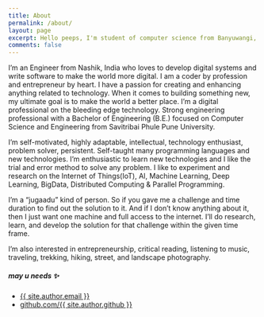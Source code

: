 ```yaml
---
title: About
permalink: /about/
layout: page
excerpt: Hello peeps, I'm student of computer science from Banyuwangi, living in Jogjakarta. This blog for documentation about my programming journey, running on jekyll, hosting on netlify and using my own simple theme.
comments: false
---
```


I’m an Engineer from Nashik, India who loves to develop digital systems and write software to make the world more digital. I am a coder by profession and entrepreneur by heart. I have a passion for creating and enhancing anything related to technology. When it comes to building something new, my ultimate goal is to make the world a better place. I’m a digital professional on the bleeding edge technology. Strong engineering professional with a Bachelor of Engineering (B.E.) focused on Computer Science and Engineering from Savitribai Phule Pune University.

I’m self-motivated, highly adaptable, intellectual, technology enthusiast, problem solver, persistent. Self-taught many programming languages and new technologies. I’m enthusiastic to learn new technologies and I like the trial and error method to solve any problem. I like to experiment and research on the Internet of Things(IoT), AI, Machine Learning, Deep Learning, BigData, Distributed Computing & Parallel Programming.

I’m a “jugaadu” kind of person. So if you gave me a challenge and time duration to find out the solution to it. And if I don’t know anything about it, then I just want one machine and full access to the internet. I’ll do research, learn, and develop the solution for that challenge within the given time frame.

I’m also interested in entrepreneurship, critical reading, listening to music, traveling, trekking, hiking, street, and landscape photography.


##### may u needs ✨

- [{{ site.author.email }}](mailto:abhishekkatyare@gmail.com)
- [github.com/{{ site.author.github }}](http://github.com/abhishekkatyare)
